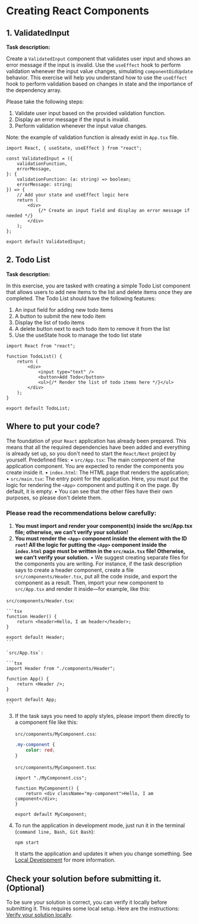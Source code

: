 # Creating React Components

## 1. ValidatedInput

**Task description:**

Create a `ValidatedInput` component that validates user input and shows an error message if the input is invalid. Use the `useEffect` hook to perform validation whenever the input value changes, simulating `componentDidUpdate` behavior. This exercise will help you understand how to use the `useEffect` hook to perform validation based on changes in state and the importance of the dependency array.

Please take the following steps: 
  1) Validate user input based on the provided validation function.
  2) Display an error message if the input is invalid.
  3) Perform validation whenever the input value changes.


Note: the example of validation function is already exist in `App.tsx` file.

```tsx
import React, { useState, useEffect } from "react";

const ValidatedInput = ({
    validationFunction,
    errorMessage,
}: {
    validationFunction: (a: string) => boolean;
    errorMessage: string;
}) => {
    // Add your state and useEffect logic here
    return (
        <div>
            {/* Create an input field and display an error message if needed */}
        </div>
    );
};

export default ValidatedInput;
```

## 2. Todo List

**Task description:**

In this exercise, you are tasked with creating a simple Todo List component that allows users to add new items to the list and delete items once they are completed. The Todo List should have the following features:

1)	An input field for adding new todo items
2)	A button to submit the new todo item
3)	Display the list of todo items
4)	A delete button next to each todo item to remove it from the list
5)	Use the useState hook to manage the todo list state


```tsx
import React from "react";

function TodoList() {
    return (
        <div>
            <input type="text" />
            <button>Add Todo</button>
            <ul>{/* Render the list of todo items here */}</ul>
        </div>
    );
}

export default TodoList;
```
## Where to put your code?
The foundation of your `React` application has already been prepared. This means that all the required dependencies have been added and everything is already set up, so you don't need to start the `React/Next` project by yourself.
Predefined files:
•	`src/App.tsx`: The main component of the application component. You are expected to render the components you create inside it.
•	`index.html`: The HTML page that renders the application;
•	`src/main.tsx`: The entry point for the application. Here, you must put the logic for rendering the `<App>` component and putting it on the page. By default, it is empty.
•	You can see that the other files have their own purposes, so please don't delete them.


### Please read the recommendations below carefully:
1. **You must import and render your component(s) inside the src/App.tsx file; otherwise, we can't verify your solution!**
2. **You must render the `<App>` component inside the element with the ID `root`! All the logic for putting the `<App>` component inside the `index.html` page must be written in the `src/main.tsx` file! Otherwise, we can't verify your solution.**
•	We suggest creating separate files for the components you are writing. For instance, if the task description says to create a header component, create a file `src/components/Header.tsx`, put all the code inside, and export the component as a result.
Then, import your new component to `src/App.tsx` and render it inside—for example, like this:

`src/components/Header.tsx`:

    ```tsx
    function Header() {
        return <header>Hello, I am header</header>;
    }

    export default Header;
    ```

    `src/App.tsx`:

    ```tsx
    import Header from "./components/Header";

    function App() {
        return <Header />;
    }

    export default App;
    ```

3. If the task says you need to apply styles, please import them directly to a component file like this:

    `src/components/MyComponent.css`:

    ```css
    .my-component {
        color: red;
    }
    ```

    `src/components/MyComponent.tsx`:

    ```tsx
    import "./MyComponent.css";

    function MyComponent() {
        return <div className="my-component">Hello, I am component</div>;
    }

    export default MyComponent;
    ```

4. To run the application in development mode, just run it in the terminal (`command line, Bash, Git Bash`):

    ```bash
    npm start
    ```

    It starts the application and updates it when you change something. See [Local Development](./docs/LOCAL_DEVELOPMENT_REACT_NEXT.md) for more information.


## Check your solution before submitting it. (Optional)

To be sure your solution is correct, you can verify it locally before submitting it. This requires some local setup. Here are the instructions: [Verify your solution locally](https://gitlab.com/gap-bs-front-end-autocode-documents/autocode-documents/-/blob/main/docs/VerifySolutionLocally.md).
